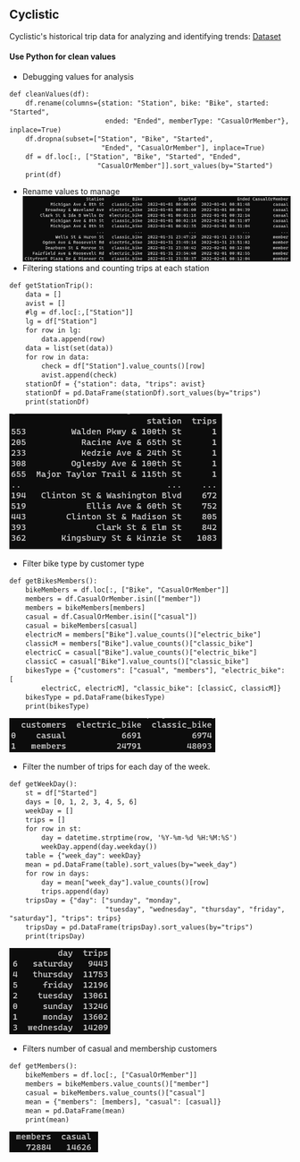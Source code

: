 ## Cyclistic
 Cyclistic's historical trip data for analyzing and identifying trends: [Dataset](https://divvy-tripdata.s3.amazonaws.com/index.html)

#### Use Python for clean values
- Debugging values for analysis
````(python)
def cleanValues(df):
    df.rename(columns={station: "Station", bike: "Bike", started: "Started",
                        ended: "Ended", memberType: "CasualOrMember"}, inplace=True)
    df.dropna(subset=["Station", "Bike", "Started",
                       "Ended", "CasualOrMember"], inplace=True)
    df = df.loc[:, ["Station", "Bike", "Started", "Ended",
                      "CasualOrMember"]].sort_values(by="Started")
    print(df)
````
- Rename values to manage
![image](src/spreadsheet/2_1.png)
- Filtering stations and counting trips at each station
````(python)
def getStationTrip():
    data = []
    avist = []
    #lg = df.loc[:,["Station"]]
    lg = df["Station"]
    for row in lg:
        data.append(row)
    data = list(set(data))
    for row in data:
        check = df["Station"].value_counts()[row]
        avist.append(check)
    stationDf = {"station": data, "trips": avist}
    stationDf = pd.DataFrame(stationDf).sort_values(by="trips")
    print(stationDf)
````
![image](src/spreadsheet/2_2.png)
- Filter bike type by customer type
````(python)
def getBikesMembers():
    bikeMembers = df.loc[:, ["Bike", "CasualOrMember"]]
    members = df.CasualOrMember.isin(["member"])
    members = bikeMembers[members]
    casual = df.CasualOrMember.isin(["casual"])
    casual = bikeMembers[casual]
    electricM = members["Bike"].value_counts()["electric_bike"]
    classicM = members["Bike"].value_counts()["classic_bike"]
    electricC = casual["Bike"].value_counts()["electric_bike"]
    classicC = casual["Bike"].value_counts()["classic_bike"]
    bikesType = {"customers": ["casual", "members"], "electric_bike": [
        electricC, electricM], "classic_bike": [classicC, classicM]}
    bikesType = pd.DataFrame(bikesType)
    print(bikesType)
````
![image](src/spreadsheet/2_3.png)
- Filter the number of trips for each day of the week.
````(python)
def getWeekDay():
    st = df["Started"]
    days = [0, 1, 2, 3, 4, 5, 6]
    weekDay = []
    trips = []
    for row in st:
        day = datetime.strptime(row, '%Y-%m-%d %H:%M:%S')
        weekDay.append(day.weekday())
    table = {"week_day": weekDay}
    mean = pd.DataFrame(table).sort_values(by="week_day")
    for row in days:
        day = mean["week_day"].value_counts()[row]
        trips.append(day)
    tripsDay = {"day": ["sunday", "monday",
                        "tuesday", "wednesday", "thursday", "friday", "saturday"], "trips": trips}
    tripsDay = pd.DataFrame(tripsDay).sort_values(by="trips")
    print(tripsDay)
````
![image](src/spreadsheet/2_4.png)
- Filters number of casual and membership customers
````(python)
def getMembers():
    bikeMembers = df.loc[:, ["CasualOrMember"]]
    members = bikeMembers.value_counts()["member"]
    casual = bikeMembers.value_counts()["casual"]
    mean = {"members": [members], "casual": [casual]}
    mean = pd.DataFrame(mean)
    print(mean)
````
![image](src/spreadsheet/2_5.png)